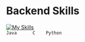 <!-- #  Web development Skills
[![My Skills](https://skillicons.dev/icons?i=html,css,js,ts)](https://skillicons.dev)\
`HTML    CSS    JS     TS` -->

#  Backend Skills
[![My Skills](https://skillicons.dev/icons?i=java,c,python)](https://skillicons.dev)\
`Java      C    Python`
<!-- #  Database skills
[![My Skills](https://skillicons.dev/icons?i=mysql,postgres,nosql)](https://skillicons.dev)\
`MySQL PostGreSQL` -->

<!-- #  Web development Skills
[![My Skills](https://skillicons.dev/icons?i=html,css,js,ts,vue,nodejs)](https://skillicons.dev)\
`HTML    CSS    JS     TS     VUE    NODE`

#  Backend Skills
[![My Skills](https://skillicons.dev/icons?i=java,c,python,cpp,php,lol,laravel)](https://skillicons.dev)\
`Java     C    Python  C++    PHP         Laravel`
#  Database skills
[![My Skills](https://skillicons.dev/icons?i=mysql,postgres)](https://skillicons.dev)\
`MySQL PostGreSQL    Python  C++    PHP` -->
